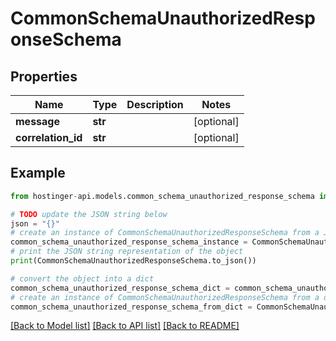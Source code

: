 # CommonSchemaUnauthorizedResponseSchema


## Properties

Name | Type | Description | Notes
------------ | ------------- | ------------- | -------------
**message** | **str** |  | [optional] 
**correlation_id** | **str** |  | [optional] 

## Example

```python
from hostinger-api.models.common_schema_unauthorized_response_schema import CommonSchemaUnauthorizedResponseSchema

# TODO update the JSON string below
json = "{}"
# create an instance of CommonSchemaUnauthorizedResponseSchema from a JSON string
common_schema_unauthorized_response_schema_instance = CommonSchemaUnauthorizedResponseSchema.from_json(json)
# print the JSON string representation of the object
print(CommonSchemaUnauthorizedResponseSchema.to_json())

# convert the object into a dict
common_schema_unauthorized_response_schema_dict = common_schema_unauthorized_response_schema_instance.to_dict()
# create an instance of CommonSchemaUnauthorizedResponseSchema from a dict
common_schema_unauthorized_response_schema_from_dict = CommonSchemaUnauthorizedResponseSchema.from_dict(common_schema_unauthorized_response_schema_dict)
```
[[Back to Model list]](../README.md#documentation-for-models) [[Back to API list]](../README.md#documentation-for-api-endpoints) [[Back to README]](../README.md)


